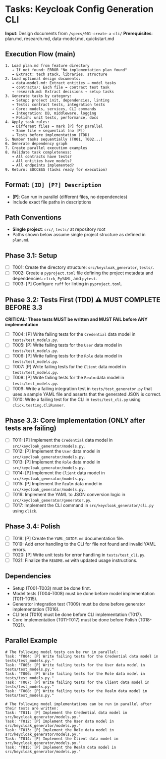 # Tasks: Keycloak Config Generation CLI

**Input**: Design documents from `/specs/001-create-a-cli/`
**Prerequisites**: plan.md, research.md, data-model.md, quickstart.md

## Execution Flow (main)
```
1. Load plan.md from feature directory
   → If not found: ERROR "No implementation plan found"
   → Extract: tech stack, libraries, structure
2. Load optional design documents:
   → data-model.md: Extract entities → model tasks
   → contracts/: Each file → contract test task
   → research.md: Extract decisions → setup tasks
3. Generate tasks by category:
   → Setup: project init, dependencies, linting
   → Tests: contract tests, integration tests
   → Core: models, services, CLI commands
   → Integration: DB, middleware, logging
   → Polish: unit tests, performance, docs
4. Apply task rules:
   → Different files = mark [P] for parallel
   → Same file = sequential (no [P])
   → Tests before implementation (TDD)
5. Number tasks sequentially (T001, T002...)
6. Generate dependency graph
7. Create parallel execution examples
8. Validate task completeness:
   → All contracts have tests?
   → All entities have models?
   → All endpoints implemented?
9. Return: SUCCESS (tasks ready for execution)
```

## Format: `[ID] [P?] Description`
- **[P]**: Can run in parallel (different files, no dependencies)
- Include exact file paths in descriptions

## Path Conventions
- **Single project**: `src/`, `tests/` at repository root
- Paths shown below assume single project structure as defined in `plan.md`.

## Phase 3.1: Setup
- [ ] T001: Create the directory structure: `src/keycloak_generator`, `tests/`.
- [ ] T002: Create a `pyproject.toml` file defining the project metadata and dependencies: `click`, `PyYAML`, and `pytest`.
- [ ] T003: [P] Configure `ruff` for linting in `pyproject.toml`.

## Phase 3.2: Tests First (TDD) ⚠️ MUST COMPLETE BEFORE 3.3
**CRITICAL: These tests MUST be written and MUST FAIL before ANY implementation**
- [ ] T004: [P] Write failing tests for the `Credential` data model in `tests/test_models.py`.
- [ ] T005: [P] Write failing tests for the `User` data model in `tests/test_models.py`.
- [ ] T006: [P] Write failing tests for the `Role` data model in `tests/test_models.py`.
- [ ] T007: [P] Write failing tests for the `Client` data model in `tests/test_models.py`.
- [ ] T008: [P] Write failing tests for the `Realm` data model in `tests/test_models.py`.
- [ ] T009: Write a failing integration test in `tests/test_generator.py` that uses a sample YAML file and asserts that the generated JSON is correct.
- [ ] T010: Write a failing test for the CLI in `tests/test_cli.py` using `click.testing.CliRunner`.

## Phase 3.3: Core Implementation (ONLY after tests are failing)
- [ ] T011: [P] Implement the `Credential` data model in `src/keycloak_generator/models.py`.
- [ ] T012: [P] Implement the `User` data model in `src/keycloak_generator/models.py`.
- [ ] T013: [P] Implement the `Role` data model in `src/keycloak_generator/models.py`.
- [ ] T014: [P] Implement the `Client` data model in `src/keycloak_generator/models.py`.
- [ ] T015: [P] Implement the `Realm` data model in `src/keycloak_generator/models.py`.
- [ ] T016: Implement the YAML to JSON conversion logic in `src/keycloak_generator/generator.py`.
- [ ] T017: Implement the CLI command in `src/keycloak_generator/cli.py` using `click`.

## Phase 3.4: Polish
- [ ] T018: [P] Create the `YAML_GUIDE.md` documentation file.
- [ ] T019: Add error handling to the CLI for file not found and invalid YAML errors.
- [ ] T020: [P] Write unit tests for error handling in `tests/test_cli.py`.
- [ ] T021: Finalize the `README.md` with updated usage instructions.

## Dependencies
- Setup (T001-T003) must be done first.
- Model tests (T004-T008) must be done before model implementation (T011-T015).
- Generator integration test (T009) must be done before generator implementation (T016).
- CLI test (T010) must be done before CLI implementation (T017).
- Core implementation (T011-T017) must be done before Polish (T018-T021).

## Parallel Example
```
# The following model tests can be run in parallel:
Task: "T004: [P] Write failing tests for the Credential data model in tests/test_models.py."
Task: "T005: [P] Write failing tests for the User data model in tests/test_models.py."
Task: "T006: [P] Write failing tests for the Role data model in tests/test_models.py."
Task: "T007: [P] Write failing tests for the Client data model in tests/test_models.py."
Task: "T008: [P] Write failing tests for the Realm data model in tests/test_models.py."

# The following model implementations can be run in parallel after their tests are written:
Task: "T011: [P] Implement the Credential data model in src/keycloak_generator/models.py."
Task: "T012: [P] Implement the User data model in src/keycloak_generator/models.py."
Task: "T013: [P] Implement the Role data model in src/keycloak_generator/models.py."
Task: "T014: [P] Implement the Client data model in src/keycloak_generator/models.py."
Task: "T015: [P] Implement the Realm data model in src/keycloak_generator/models.py."
```
